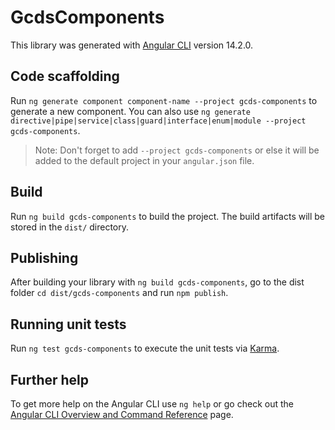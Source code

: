 # GcdsComponents

This library was generated with [Angular CLI](https://github.com/angular/angular-cli) version 14.2.0.

## Code scaffolding

Run `ng generate component component-name --project gcds-components` to generate a new component. You can also use `ng generate directive|pipe|service|class|guard|interface|enum|module --project gcds-components`.
> Note: Don't forget to add `--project gcds-components` or else it will be added to the default project in your `angular.json` file. 

## Build

Run `ng build gcds-components` to build the project. The build artifacts will be stored in the `dist/` directory.

## Publishing

After building your library with `ng build gcds-components`, go to the dist folder `cd dist/gcds-components` and run `npm publish`.

## Running unit tests

Run `ng test gcds-components` to execute the unit tests via [Karma](https://karma-runner.github.io).

## Further help

To get more help on the Angular CLI use `ng help` or go check out the [Angular CLI Overview and Command Reference](https://angular.io/cli) page.
